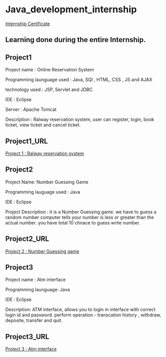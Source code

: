 # Java_development_internship

[Internship Certificate](https://drive.google.com/file/d/1Sg1i9Ely5sQF8U01RgmPRHOGjzWtfhRx/view?usp=sharing)

## Learning done during the entire Internship. 
## Project1

Project name : Online Reservation System

Programming launguage used : Java, SQl , HTML, CSS , JS and AJAX

technology used : JSP, Servlet and JDBC

IDE : Eclipse

Server : Apache Tomcat

Description : Ralway reservation system, user can register, login, book ticket, view ticket and cancel ticket.

## Project1_URL

[Project 1 : Ralway reservation system](https://github.com/shivamu9/oibsip_task1-java-intern.git)

## Project2

Project Name: Number Guessing Game

Programming lauguage used : Java

IDE : Eclipse

Project Description : it is a Number Guessing game. we have to guess a random number computer tells your number is less or greater than the actual number. you have total 10 chnace to guess write number.

## Project2_URL

[Project 2 : Number Guessing game](https://github.com/shivamu9/oibsip_task2-java-intern.git)

## Project3

Project name : Atm interface

Programming launguage: Java

IDE : Eclipse

Description: ATM interface, allows you to login in interface with correct login id and password. perform operation - transcation history , withdraw, deposite, transfer and quit.

## Project3_URL

[Project 3 : Atm interface](https://github.com/shivamu9/oibsip_task3-java-intern.git)

